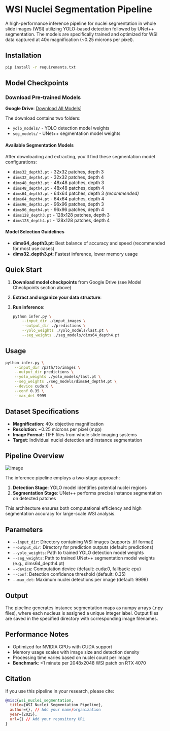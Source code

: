 # WSI Nuclei Segmentation Pipeline

A high-performance inference pipeline for nuclei segmentation in whole slide images (WSI) utilizing YOLO-based detection followed by UNet++ segmentation. The models are specifically trained and optimized for WSI data captured at 40x magnification (~0.25 microns per pixel).

## Installation

```bash
pip install -r requirements.txt
```

## Model Checkpoints

### Download Pre-trained Models

**Google Drive**: [Download All Models]([https://drive.google.com/drive/folders/10Xfz6HNIyh0XmT1N7UO1u5r0FUXoxtaG?usp=drive_link](https://drive.google.com/file/d/1tlwUdb-3BIS0P1nM6wRHnYVPt01oV4p-/view?usp=sharing))]

The download contains two folders:
- `yolo_models/` - YOLO detection model weights
- `seg_models/` - UNet++ segmentation model weights

#### Available Segmentation Models
After downloading and extracting, you'll find these segmentation model configurations:
- `dims32_depth3.pt` - 32x32 patches, depth 3
- `dims32_depth4.pt` - 32x32 patches, depth 4
- `dims48_depth3.pt` - 48x48 patches, depth 3
- `dims48_depth4.pt` - 48x48 patches, depth 4
- `dims64_depth3.pt` - 64x64 patches, depth 3 *(recommended)*
- `dims64_depth4.pt` - 64x64 patches, depth 4 
- `dims96_depth3.pt` - 96x96 patches, depth 3
- `dims96_depth4.pt` - 96x96 patches, depth 4
- `dims128_depth3.pt` - 128x128 patches, depth 3
- `dims128_depth4.pt` - 128x128 patches, depth 4

#### Model Selection Guidelines
- **dims64_depth3.pt**: Best balance of accuracy and speed (recommended for most use cases)
- **dims32_depth3.pt**: Fastest inference, lower memory usage



## Quick Start

1. **Download model checkpoints** from Google Drive (see Model Checkpoints section above)
2. **Extract and organize your data structure**:

3. **Run inference**:
   ```bash
   python infer.py \
       --input_dir ./input_images \
       --output_dir ./predictions \
       --yolo_weights ./yolo_models/last.pt \
       --seg_weights ./seg_models/dims64_depth4.pt
   ```

## Usage

```bash
python infer.py \
    --input_dir /path/to/images \
    --output_dir predictions \
    --yolo_weights ./yolo_models/last.pt \
    --seg_weights ./seg_models/dims64_depth4.pt \
    --device cuda:0 \
    --conf 0.35 \
    --max_det 9999
```

## Dataset Specifications

- **Magnification**: 40x objective magnification
- **Resolution**: ~0.25 microns per pixel (mpp)
- **Image Format**: TIFF files from whole slide imaging systems
- **Target**: Individual nuclei detection and instance segmentation

## Pipeline Overview
![image](infer_diagram.png) 

The inference pipeline employs a two-stage approach:
1. **Detection Stage**: YOLO model identifies potential nuclei regions
2. **Segmentation Stage**: UNet++ performs precise instance segmentation on detected patches

This architecture ensures both computational efficiency and high segmentation accuracy for large-scale WSI analysis.

## Parameters

- `--input_dir`: Directory containing WSI images (supports .tif format)
- `--output_dir`: Directory for prediction outputs (default: predictions)
- `--yolo_weights`: Path to trained YOLO detection model weights
- `--seg_weights`: Path to trained UNet++ segmentation model weights (e.g., dims64_depth4.pt)
- `--device`: Computation device (default: cuda:0, fallback: cpu)
- `--conf`: Detection confidence threshold (default: 0.35)
- `--max_det`: Maximum nuclei detections per image (default: 9999)

## Output

The pipeline generates instance segmentation maps as numpy arrays (.npy files), where each nucleus is assigned a unique integer label. Output files are saved in the specified directory with corresponding image filenames.

## Performance Notes

- Optimized for NVIDIA GPUs with CUDA support
- Memory usage scales with image size and detection density
- Processing time varies based on nuclei count per image
- **Benchmark**: <1 minute per 2048x2048 WSI patch on RTX 4070

## Citation

If you use this pipeline in your research, please cite:

```bibtex
@misc{wsi_nuclei_segmentation,
  title={WSI Nuclei Segmentation Pipeline},
  author={}, // Add your name/organization
  year={2025},
  url={} // Add your repository URL
}
```
